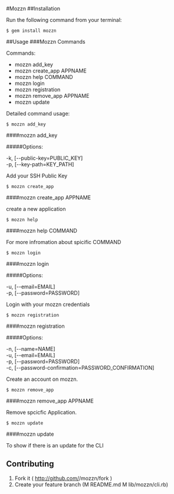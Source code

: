 #Mozzn
##Installation

Run the following command from your terminal:

    $ gem install mozzn

##Usage
###Mozzn Commands


Commands:
  - mozzn add_key             
  - mozzn create_app APPNAME  
  - mozzn help COMMAND        
  - mozzn login               
  - mozzn registration        
  - mozzn remove_app APPNAME  
  - mozzn update              

Detailed command usage: 

    $ mozzn add_key



####mozzn add_key

#####Options:
  -k, [--public-key=PUBLIC_KEY]  
  -p, [--key-path=KEY_PATH]      

Add your SSH Public Key

    $ mozzn create_app



####mozzn create_app APPNAME

create a new application

    $ mozzn help



####mozzn help COMMAND

For more infromation about spicific COMMAND

    $ mozzn login



####mozzn login

#####Options:
  -u, [--email=EMAIL]        
  -p, [--password=PASSWORD]  

Login with your mozzn credentials

    $ mozzn registration



####mozzn registration

#####Options:
  -n, [--name=NAME]                                    
  -u, [--email=EMAIL]                                  
  -p, [--password=PASSWORD]                            
  -c, [--password-confirmation=PASSWORD_CONFIRMATION]  

Create an account on mozzn.

    $ mozzn remove_app



####mozzn remove_app APPNAME

Remove spcicfic Application.

    $ mozzn update



####mozzn update

To show if there is an update for the CLI

## Contributing
1. Fork it ( http://github.com/<my-github-username>/mozzn/fork )
2. Create your feature branch (M	README.md
M	lib/mozzn/cli.rb)
